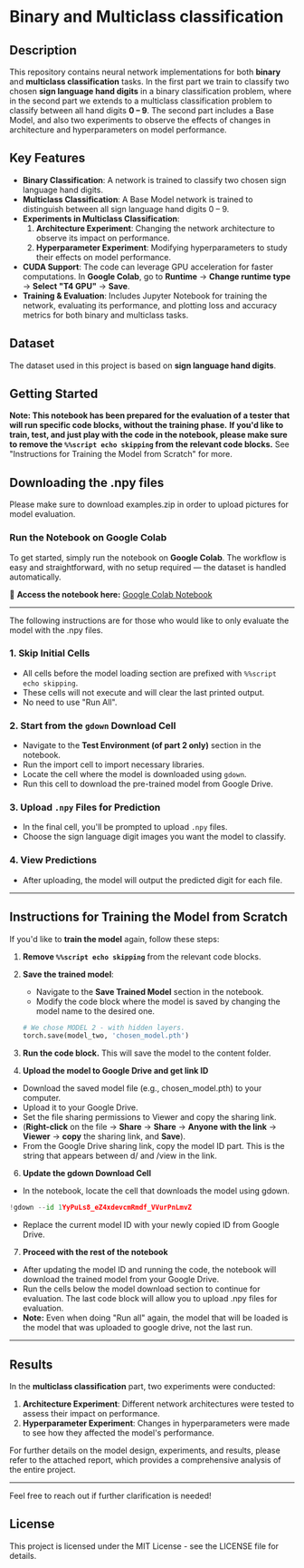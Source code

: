# Binary and Multiclass classification

## Description
This repository contains neural network implementations for both **binary** and **multiclass classification** tasks. In the first part we train to classify two chosen **sign language hand digits** in a binary classification problem, where in the second part we extends to a multiclass classification problem to classify between all hand digits **0 – 9**. The second part includes a Base Model, and also two experiments to observe the effects of changes in architecture and hyperparameters on model performance.

## Key Features

- **Binary Classification**: A network is trained to classify two chosen sign language hand digits.
- **Multiclass Classification**: A Base Model network is trained to distinguish between all sign language hand digits 0 – 9.
- **Experiments in Multiclass Classification**:
    1. **Architecture Experiment**: Changing the network architecture to observe its impact on performance.
    2. **Hyperparameter Experiment**: Modifying hyperparameters to study their effects on model performance.
- **CUDA Support**: The code can leverage GPU acceleration for faster computations. In **Google Colab**, go to **Runtime** → **Change runtime type** → **Select "T4 GPU"** → **Save**.
- **Training & Evaluation**: Includes Jupyter Notebook for training the network, evaluating its performance, and plotting loss and accuracy metrics for both binary and multiclass tasks.

## Dataset

The dataset used in this project is based on **sign language hand digits**.

## Getting Started

**Note: This notebook has been prepared for the evaluation of a tester that will run specific code blocks, without the training phase.**
**If you'd like to train, test, and just play with the code in the notebook, please make sure to remove the `%%script echo skipping` from the relevant code blocks.**
See "Instructions for Training the Model from Scratch" for more.

## Downloading the .npy files
Please make sure to download examples.zip in order to upload pictures for model evaluation.

### Run the Notebook on Google Colab
To get started, simply run the notebook on **Google Colab**. The workflow is easy and straightforward, with no setup required — the dataset is handled automatically.

📌 **Access the notebook here:** [Google Colab Notebook](https://colab.research.google.com/drive/11X9J2gXqmLOWoQkGUD4JWVuCYijpxok-?usp=sharing)

---

The following instructions are for those who would like to only evaluate the model with the .npy files.

### 1. Skip Initial Cells
- All cells before the model loading section are prefixed with `%%script echo skipping`.
- These cells will not execute and will clear the last printed output.
- No need to use "Run All".

### 2. Start from the `gdown` Download Cell
- Navigate to the **Test Environment (of part 2 only)** section in the notebook.
- Run the import cell to import necessary libraries.
- Locate the cell where the model is downloaded using `gdown`.
- Run this cell to download the pre-trained model from Google Drive.

### 3. Upload `.npy` Files for Prediction
- In the final cell, you'll be prompted to upload `.npy` files.
- Choose the sign language digit images you want the model to classify.

### 4. View Predictions
- After uploading, the model will output the predicted digit for each file.

---

## Instructions for Training the Model from Scratch

If you'd like to **train the model** again, follow these steps:

1. **Remove `%%script echo skipping`** from the relevant code blocks.
2. **Save the trained model**:
   - Navigate to the **Save Trained Model** section in the notebook.
   - Modify the code block where the model is saved by changing the model name to the desired one.
   
   ```python
   # We chose MODEL 2 - with hidden layers.
   torch.save(model_two, 'chosen_model.pth')

3. **Run the code block.**  This will save the model to the content folder.

4. **Upload the model to Google Drive and get link ID**
  - Download the saved model file (e.g., chosen_model.pth) to your computer.
  - Upload it to your Google Drive.
  - Set the file sharing permissions to Viewer and copy the sharing link.
  - (**Right-click** on the file → **Share** → **Share** → **Anyone with the link** → **Viewer** → **copy** the sharing link, and **Save**).
  - From the Google Drive sharing link, copy the model ID part. This is the string that appears between d/ and /view in the link.

6. **Update the gdown Download Cell**

  - In the notebook, locate the cell that downloads the model using gdown.
  ```python
  !gdown --id 1YyPuLs8_eZ4xdevcmRmdf_VVurPnLmvZ
  ```
  - Replace the current model ID with your newly copied ID from Google Drive.

7. **Proceed with the rest of the notebook**

  - After updating the model ID and running the code, the notebook will download the trained model from your Google Drive.
  - Run the cells below the model download section to continue for evaluation. The last code block will allow you to upload .npy files for evaluation.
  - **Note:**  Even when doing "Run all" again, the model that will be loaded is the model that was uploaded to google drive, not the last run.

---

## Results

In the **multiclass classification** part, two experiments were conducted:
1. **Architecture Experiment**: Different network architectures were tested to assess their impact on performance.
2. **Hyperparameter Experiment**: Changes in hyperparameters were made to see how they affected the model's performance.

For further details on the model design, experiments, and results, please refer to the attached report, which provides a comprehensive analysis of the entire project.

---

Feel free to reach out if further clarification is needed!


## License

This project is licensed under the MIT License - see the LICENSE file for details.
